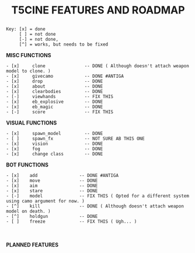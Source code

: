 # <p style="text-align: center;">**T5CINE FEATURES AND ROADMAP**</p>

    Key: [x] = done
         [ ] = not done
         [-] = not done, 
         [^] = works, but needs to be fixed

**MISC FUNCTIONS**

    - [x]     clone               -- DONE ( Although doesn't attach weapon model to clone. )
    - [x]     givecamo            -- DONE #ANTIGA
    - [x]     drop                -- DONE
    - [x]     about               -- DONE
    - [x]     clearbodies         -- DONE
    - [-]     viewhands           -- FIX THIS
    - [x]     eb_explosive        -- DONE
    - [x]     eb_magic            -- DONE
    - [-]     score               -- FIX THIS

**VISUAL FUNCTIONS**

    - [x]     spawn_model         -- DONE
    - [ ]     spawn_fx            -- NOT SURE AB THIS ONE
    - [x]     vision              -- DONE
    - [x]     fog                 -- DONE
    - [x]     change class        -- DONE

**BOT FUNCTIONS**

    - [x]    add                -- DONE #ANTIGA
    - [x]    move               -- DONE
    - [x]    aim                -- DONE
    - [x]    stare              -- DONE
    - [-]    model              -- FIX THIS ( Opted for a different system using camo argument for now. )
    - [^]    kill               -- DONE ( Although doesn't attach weapon model on death. )
    - [^]    holdgun            -- DONE
    - [ ]    freeze             -- FIX THIS ( Ugh... )

<br/><br/>
**PLANNED FEATURES**
